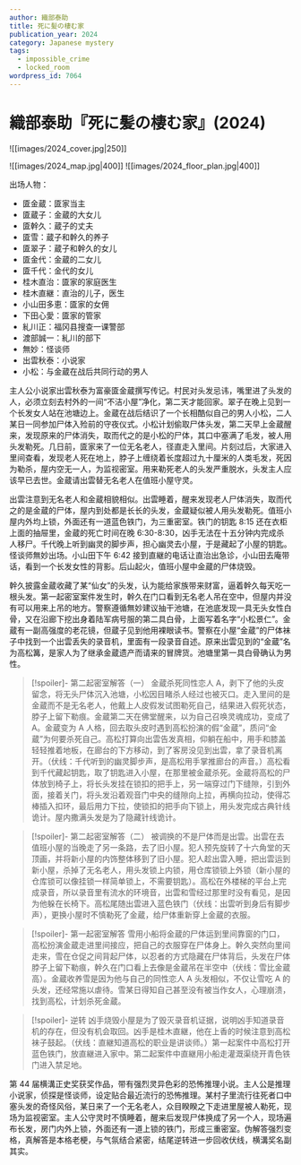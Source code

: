 ```yaml
---
author: 織部泰助
title: 死に髪の棲む家
publication_year: 2024
category: Japanese mystery
tags:
  - impossible_crime
  - locked_room
wordpress_id: 7064
---
```


# 織部泰助『死に髪の棲む家』(2024)

![[images/2024_cover.jpg|250]]

![[images/2024_map.jpg|400]]
![[images/2024_floor_plan.jpg|400]]

出场人物：
* 匳金蔵：匳家当主
* 匳蔵子：金蔵的大女儿
* 匳幹久：蔵子的丈夫
* 匳雪：蔵子和幹久的养子
* 匳翠子：蔵子和幹久的女儿
* 匳金代：金蔵的二女儿
* 匳千代：金代的女儿
* 桂木直治：匳家的家庭医生
* 桂木直継：直治的儿子，医生
* 小山田多恵：匳家的女佣
* 下田心愛：匳家的管家
* 糺川正：福冈县搜查一课警部
* 渡部誠一：糺川的部下
* 無妙：怪谈师
* 出雲秋泰：小说家
* 小松：与金蔵在战后共同行动的男人

主人公小说家出雲秋泰为富豪匳金蔵撰写传记。村民对头发忌讳，嘴里进了头发的人，必须立刻去村外的一间“不洁小屋”净化，第二天才能回家。翠子在晚上见到一个长发女人站在池塘边上。金蔵在战后结识了一个长相酷似自己的男人小松，二人某日一同参加尸体入殓前的守夜仪式。小松计划偷取尸体头发，第二天早上金蔵醒来，发现原来的尸体消失，取而代之的是小松的尸体，其口中塞满了毛发，被人用头发勒死。几日前，匳家来了一位无名老人，径直走入里间。片刻过后，大家进入里间查看，发现老人死在地上，脖子上缠绕着长度超过九十厘米的人类毛发，死因为勒杀，屋内空无一人，为监视密室。用来勒死老人的头发严重脱水，头发主人应该早已去世。金蔵请出雲替无名老人在值班小屋守灵。

出雲注意到无名老人和金蔵相貌相似。出雲睡着，醒来发现老人尸体消失，取而代之的是金蔵的尸体，屋内到处都是长长的头发，金蔵疑似被人用头发勒死。值班小屋内外均上锁，外面还有一道蓝色铁门，为三重密室。铁门的钥匙 8:15 还在衣柜上面的抽屉里，金蔵的死亡时间在晚 6:30-8:30，凶手无法在十五分钟内完成杀人移尸。千代晚上听到幽灵的脚步声，担心幽灵去小屋，于是藏起了小屋的钥匙。怪谈师無妙出场。小山田下午 6:42 接到直継的电话让直治出急诊，小山田去庵带话，看到一个长发女性的背影。后山起火，值班小屋中金蔵的尸体烧毁。

幹久披露金蔵收藏了某“仙女”的头发，认为能给家族带来财富，逼着幹久每天吃一根头发。第一起密室案件发生时，幹久在门口看到无名老人吊在空中，但屋内并没有可以用来上吊的地方。警察遵循無妙建议抽干池塘，在池底发现一具无头女性白骨，又在沿廊下挖出身着陆军病号服的第二具白骨，上面写着名字“小松景仁”。金蔵有一副高强度的老花镜，但蔵子见到他用裸眼读书。警察在小屋“金蔵”的尸体袜子中找到一个出雲丢失的录音机，里面有一段录音自述。原来出雲见到的“金蔵”名为高松篝，是家人为了继承金蔵遗产而请来的冒牌货。池塘里第一具白骨确认为男性。

> [!spoiler]- 第二起密室解答（一）
> 金蔵杀死同性恋人 A，剥下了他的头皮留念，将无头尸体沉入池塘，小松因目睹杀人经过也被灭口。走入里间的是金蔵而不是无名老人，他戴上人皮假发试图勒死自己，结果进入假死状态，脖子上留下勒痕。金蔵第二天在佛堂醒来，以为自己召唤灵魂成功，变成了 A。金蔵变为 A 人格，回去取头皮时遇到高松扮演的假“金蔵”，质问“金蔵”为何要杀死自己。高松打算向出雲告发真相，仰躺在船中，用手和膝盖轻轻推着地板，在廊台的下方移动，到了客房没见到出雲，拿了录音机离开。（伏线：千代听到的幽灵脚步声，是高松用手掌推廊台的声音。）高松看到千代藏起钥匙，取了钥匙进入小屋，在那里被金蔵杀死。金蔵将高松的尸体放到椅子上，将长头发挂在锁扣的把手上，另一端穿过门下缝隙，引到外面，接着关门，将头发沿着观音门中央的缝隙向上拉，再横向拉动，使得芯棒插入扣环，最后用力下拉，使锁扣的把手向下锁上，用头发完成古典针线诡计。屋内撒满头发是为了隐藏针线诡计。

> [!spoiler]- 第二起密室解答（二）
> 被调换的不是尸体而是出雲。出雲在去值班小屋的当晚走了另一条路，去了旧小屋。犯人预先旋转了十六角堂的天顶画，并将新小屋的内饰整体移到了旧小屋。犯人趁出雲入睡，把出雲运到新小屋，杀掉了无名老人，用头发锁上内锁，用仓库锁锁上外锁（新小屋的仓库锁可以像挂锁一样简单锁上，不需要钥匙）。高松在外楼梯的平台上完成录音，所以录音里有流水的环境音，出雲和雪经过那里时没有看见，是因为他躲在长椅下。高松尾随出雲进入蓝色铁门（伏线：出雲听到身后有脚步声），更换小屋时不慎勒死了金蔵，给尸体重新穿上金蔵的衣服。

> [!spoiler]- 第一起密室解答
> 雪用小船将金蔵的尸体运到里间靠窗的门口，高松扮演金蔵走进里间接应，把自己的衣服穿在尸体身上。幹久突然向里间走来，雪在仓促之间背起尸体，以忍者的方式隐藏在尸体背后，头发在尸体脖子上留下勒痕，幹久在门口看上去像是金蔵吊在半空中（伏线：雪比金蔵高）。金蔵收养雪是因为他与自己的同性恋人 A 头发相似，不仅让雪吃 A 的头发，还经常施以虐待。雪某日得知自己甚至没有被当作女人，心理崩溃，找到高松，计划杀死金蔵。

> [!spoiler]- 逆转
> 凶手烧毁小屋是为了毁灭录音机证据，说明凶手知道录音机的存在，但没有机会取回。凶手是桂木直継，他在上香的时候注意到高松袜子鼓起。（伏线：直継知道高松的职业是讲谈师。）第一起案件中高松打开蓝色铁门，放直継进入家中。第二起案件中直継用小船走灌溉渠绕开青色铁门进入禁足地。

第 44 届横溝正史奖获奖作品，带有强烈灵异色彩的恐怖推理小说。主人公是推理小说家，侦探是怪谈师，设定贴合最近流行的恐怖推理。某村子里流行往死者口中塞头发的奇怪风俗，某日来了一个无名老人，众目睽睽之下走进里屋被人勒死，现场为监视密室。主人公守灵时不慎睡着，醒来后发现尸体换成了另一个人，现场遍布长发，房门内外上锁，外面还有一道上锁的铁门，形成三重密室。伪解答强烈变格，真解答是本格老梗，与气氛结合紧密，结尾逆转进一步回收伏线，横溝奖名副其实。